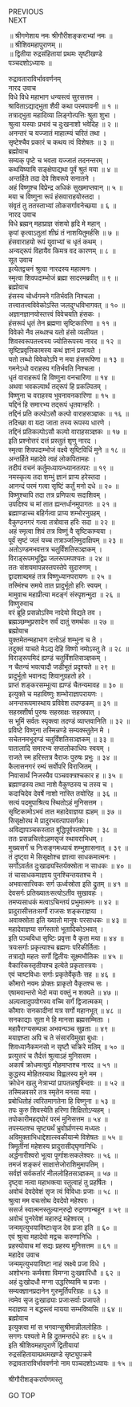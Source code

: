 PREVIOUS  
NEXT  
  
॥ श्रीगणेशाय नमः श्रीगौरीशङ्कराभ्यां नमः ॥  
॥ श्रीशिवमहापुराणम् ॥  
॥ द्वितीया रुद्रसंहितायां प्रथमः सृष्टीखण्डे  
पञ्चदशोऽध्यायः ॥  
  
रुद्रावताराविर्भाववर्णनम्  
नारद उवाच  
विधे विधे महाभाग धन्यस्त्वं सुरसत्तम ।  
श्राविताऽद्याद्‌भुता शैवी कथा परमपावनी ॥ १ ॥  
तत्राद्‌भुता महादिव्या लिङ्‌गोत्पत्तिः श्रुता शुभा ।  
श्रुत्वा यस्याः प्रभावं च दुःखनाशो भवेदिह ॥ २ ॥  
अनन्तरं च यज्जातं माहात्म्यं चरितं तथा ।  
सृष्टेश्चैव प्रकारं च कथय त्वं विशेषतः ॥ ३ ॥  
ब्रह्मोवाच  
सम्यक् पृष्टे च भवता यज्जातं तदनन्तरम् ।  
कथयिष्यामि सङ्‌क्षेपाद्यथा पूर्वं श्रुतं मया ॥ ४ ॥  
अन्तर्हिते तदा देवे शिवरूपे सनातने ।  
अहं विष्णुश्च विप्रेन्द्र अधिकं सुखमाप्तवान् ॥ ५ ॥  
मया च विष्णुना रूपं हंसवाराहयोस्तदा ।  
संवृतं तु ततस्ताभ्यां लोकसर्गावनेच्छया ॥ ६ ॥  
नारद उवाच  
विधे ब्रह्मन् महाप्राज्ञ संशयो हृदि मे महान् ।  
कृपां कृत्वाऽतुलां शीघ्रं तं नाशयितुमर्हसि ॥ ७ ॥  
हंसवाराहयो रूपं युवाभ्यां च धृतं कथम् ।  
अन्यद्‌रूपं विहायैव किमत्र वद कारणम् ॥ ८ ॥  
सूत उवाच  
इत्येतद्वचनं श्रुत्वा नारदस्य महात्मनः ।  
स्मृत्वा शिवपदाम्भोजं ब्रह्मा सादरमब्रवीत् ॥ ९ ॥  
ब्रह्मोवाच  
हंसस्य चोर्ध्वगमने गतिर्भवति निश्चला ।  
तत्त्वातत्त्वविवेकोऽस्ति जलदुग्धविभागवत् ॥ १० ॥  
अज्ञानज्ञानयोस्तत्त्वं विवेचयति हंसकः ।  
हंसरूपं धृतं तेन ब्रह्मणा सृष्टिकारिणा ॥ ११ ॥  
विवेको नैव लब्धश्च यतो हंसो व्यलीयत ।  
शिवस्वरूपतत्त्वस्य ज्योतिरूपस्य नारद ॥ १२ ॥  
सृष्टिप्रवृत्तिकामस्य कथं ज्ञानं प्रजायते ।  
यतो लब्धो विवेकोऽपि न मया हंसरूपिणा ॥ १३ ॥  
गमनेऽधो वराहस्य गतिर्भवति निश्चला ।  
धृतं वाराहरूपं हि विष्णुना वनचारिणा ॥ १४ ॥  
अथवा भवकल्पार्थं तद्‌रूपं हि प्रकल्पितम् ।  
विष्णुना च वराहस्य भुवनावनकारिणा ॥ १५ ॥  
यद्दिनं हि समारभ्य तद्‌रूपं धृतवान्हरिः ।  
तद्दिनं प्रति कल्पोऽसौ कल्पो वाराहसञ्ज्ञकः ॥ १६ ॥  
तदिच्छा वा यदा जाता तस्य रूपस्य धारणे ।  
तद्दिनं प्रतिकल्पोऽसौ कल्पो वाराहसञ्ज्ञकः ॥ १७ ॥  
इति प्रश्नोत्तरं दत्तं प्रस्तुतं शृणु नारद ।  
स्मृत्वा शिवपदाम्भोजं वक्ष्ये सृष्टिविधिं मुने ॥ १८ ॥  
अन्तर्हिते महादेवे त्वहं लोकपितामहः ।  
तदीयं वचनं कर्तुमध्यायन्ध्यानतत्परः ॥ १९ ॥  
नमस्कृत्य तदा शम्भुं ज्ञानं प्राप्य हरेस्तदा ।  
आनन्दं परमं गत्वा सृष्टिं कर्तुं मनो दधे ॥ २० ॥  
विष्णुश्चापि तदा तत्र प्रणिपत्य सदाशिवम् ।  
उपदिश्य च मां तात ह्यन्तर्धानमुपागतः ॥ २१ ॥  
ब्रह्माण्डाच्च बहिर्गत्वा प्राप्य शम्भोरनुग्रहम् ।  
वैकुण्ठनगरं गत्वा तत्रोवास हरिः सदा ॥ २२ ॥  
अहं स्मृत्वा शिवं तत्र विष्णुं वै सृष्टिकाम्यया ।  
पूर्वं सृष्टं जलं यच्च तत्राञ्जलिमुदाक्षिपम् ॥ २३ ॥  
अतोऽण्डमभवत्तत्र चतुर्विंशतिसञ्ज्ञकम् ।  
विराड्‌रूपमभूद्विप्र जलरूपमपश्यतः ॥ २४ ॥  
ततः संशयमापन्नस्तपस्तेपे सुदारुणम् ।  
द्वादशाब्दमहं तत्र विष्णुध्यानपरायणः ॥ २५ ॥  
तस्मिंश्च समये तात प्रादुर्भूतो हरिः स्वयम् ।  
मामुवाच महाप्रीत्या मदङ्‌गं संस्पृशन्मुदा ॥ २६ ॥  
विष्णुरुवाच  
वरं ब्रूहि प्रसन्नोऽस्मि नादेयो विद्यते तव ।  
ब्रह्मञ्छम्भुप्रसादेन सर्वं दातुं समर्थकः ॥ २७ ॥  
ब्रह्मोवाच  
युक्तमेतन्महाभाग दत्तोऽहं शम्भुना च ते ।  
तदुक्तं याचते मेऽद्य देहि विष्णो नमोऽस्तु ते ॥ २८ ॥  
विराड्‌रूपमिदं ह्यण्डं चतुर्विंशतिसञ्ज्ञकम् ।  
न चैतन्यं भवत्यादौ जडीभूतं प्रदृश्यते ॥ २९ ॥  
प्रादुर्भूतो भवानद्य शिवानुग्रहतो हरे ।  
प्राप्तं शङ्‌करसम्भूत्या ह्यण्डं चैतन्यमावह ॥ ३० ॥  
इत्युक्ते च महाविष्णुः शम्भोराज्ञापरायणः ।  
अनन्तरूपमास्थाय प्रविवेश तदण्डकम् ॥ ३१ ॥  
सहस्रशीर्षा पुरुषः सहस्राक्षः सहस्रपात् ।  
स भूमिं सर्वतः स्पृक्त्वा तदण्डं व्याप्तवानिति ॥ ३२ ॥  
प्रविष्टे विष्णुना तस्मिन्नण्डे सम्यक्स्तुतेन मे ।  
सचेतनमभूदण्डं चतुर्विंशतिसञ्ज्ञकम् ॥ ३३ ॥  
पातालादि समारभ्य सप्तलोकाधिपः स्वयम् ।  
राजते स्म हरिस्तत्र वैराजः पुरुषः प्रभुः ॥ ३४ ॥  
कैलासनगरं रम्यं सर्वोपरि विराजितम् ।  
निवासार्थं निजस्यैव पञ्चवक्त्रश्चकार ह ॥ ३५ ॥  
ब्रह्माण्डस्य तथा नाशे वैकुण्ठस्य च तस्य च ।  
कदाचिदेव देवर्षे नाशो नास्ति तयोरिह ॥ ३६ ॥  
सत्यं पदमुपाश्रित्य स्थितोऽहं मुनिसत्तम ।  
सृष्टिकामोऽभवं तात महादेवाज्ञया ह्यहम् ॥ ३७ ॥  
सिसृक्षोरथ मे प्रादुरभवत्पापसर्गकः।  
अविद्यापञ्चकस्तात बुद्धिपूर्वस्तमोपमः । ३८ ॥  
ततः प्रसन्नचित्तोऽहमसृजं स्थावराभिधम् ।  
मुख्यसर्गं च निःसङ्‌गमध्यायं शम्भुशासनात् ॥ ३९ ॥  
तं दृष्ट्वा मे सिसृक्षोश्च ज्ञात्वा साधकमात्मनः ।  
सर्गोऽवर्तत दुःखाढ्यस्तिर्यक्स्रोता न साधकः ॥ ४० ॥  
तं चासाधकमाज्ञाय पुनश्चिन्तयतश्च मे ।  
अभवत्सात्त्विकः सर्ग ऊर्ध्वस्रोता इति द्रुतम् ॥ ४१ ॥  
देवसर्गः प्रतिख्यातःसत्योऽतीव सुखावहः ।  
तमप्यसाधकं मत्वाऽचिन्तयं प्रभुमात्मनः ॥ ४२ ॥  
प्रादुरासीत्ततःसर्गो राजसः शङ्‌कराज्ञया ।  
अवाक्स्रोता इति ख्यातो मानुषः परसाधकः ॥ ४३ ॥  
महादेवाज्ञया सर्गस्ततो भूतादिकोऽभवत् ।  
इति पञ्चविधा सृष्टिः प्रवृत्ता वै कृता मया ॥ ४४ ॥  
त्रयःसर्गाः प्रकृत्याश्च ब्रह्मणः परिकीर्तिताः ।  
तत्राद्यो महतः सर्गो द्वितीयः सूक्ष्मभौतिकः ॥ ४५ ॥  
वैकारिकस्तृतीयश्च इत्येते प्रकृतास्त्रयः ।  
एवं चाष्टविधाः सर्गाः प्रकृतेर्वेकृतैः सह ॥ ४६ ॥  
कौमारो नवमः प्रोक्तः प्राकृतो वैकृतश्च सः ।  
एषामवान्तरो भेदो मया वक्तुं न शक्यते ॥ ४७ ॥  
अल्पत्वादुपयोगस्य वच्मि सर्गं द्विजात्मकम् ।  
कौमारः सनकादीनां यत्र सर्गो महानभूत् ॥ ४८ ॥  
सनकाद्याः सुता मे हि मानसा ब्रह्मसम्मिताः ।  
महावैराग्यसम्पन्ना अभवन्पञ्च सुव्रताः ॥ ४९ ॥  
मयाज्ञप्ता अपि च ते संसारविमुखा बुधाः ।  
शिवध्यानैकमनसो न सृष्टौ चक्रिरे मतिम् ॥ ५० ॥  
प्रत्युत्तरं च तैर्दत्तं श्रुत्वाऽहं मुनिसत्तम ।  
अकार्षं क्रोधमत्युग्रं मोहमाप्तश्च नारद ॥ ५१ ॥  
कुद्धस्य मोहितस्याथ विह्वलस्य मुने मम ।  
क्रोधेन खलु नेत्राभ्यां प्रापतन्नश्रुबिन्दवः ॥ ॥ ५२ ॥  
तस्मिन्नवसरे तत्र स्मृतेन मनसा मया ।  
प्रबोधितोहं त्वरितमागतेना हि विष्णुना ॥ ५३ ॥  
तपः कुरु शिवस्येति हरिणा शिक्षितोऽप्यहम् ।  
तपोकारीमहद्घोरं परमं मुनिसत्तम ॥ ५४ ॥  
तपस्यतश्च सृष्ट्यर्थं भ्रुवोर्घ्राणस्य मध्यतः ।  
अविमुक्ताभिधाद्देशात्स्वकीयान्मे विशेषतः ॥ ५५ ॥  
त्रिमूर्तीनां महेशस्य प्रादुरासीद्घृणानिधिः ।  
अर्द्धनारीश्वरो भूत्वा पूर्णाशःसकलेश्वरः ॥ ५६ ॥  
तमजं शङ्‌करं साक्षात्तेजोराशिमुमापतिम् ।  
सर्वज्ञं सर्वकर्तारं नीललोहितसञ्ज्ञकम् ॥ ५७ ॥  
दृष्ट्वा नत्वा महाभक्त्या स्तुत्वाहं तु प्रहर्षितः ।  
अवोचं देवदेवेशं सृज त्वं विविधाः प्रजाः ॥ ५८ ॥  
श्रुत्वा मम वचःसोथ देवदेवो महेश्वरः ।  
ससर्ज स्वात्मनस्तुल्यान्‌रुद्रो रुद्रगणान्बहून ॥ ५९ ॥  
अवोचं पुनरेवेशं महारुद्रं महेश्वरम् ।  
जन्ममृत्युभयाविष्टाःसृज देव प्रजा इति ॥ ६० ॥  
एवं श्रुत्वा महादेवो मद्वचः करुणानिधिः ।  
प्रहस्योवाच मां सद्यः प्रहस्य मुनिसत्तम ॥ ६१ ॥  
महादेव उवाच  
जन्ममृत्युभयाविष्टा नाहं स्रक्ष्ये प्रजा विधे ।  
अशोभनाः कर्मवशा विमग्ना दुःखवारिधौ ॥ ६२ ॥  
अहं दुःखोदधौ मग्ना उद्धरिष्यामि च प्रजाः ।  
सम्यक्ज्ञानप्रदानेन गुरुमूर्तिपरिग्रहः ॥ ६३ ॥  
त्वमेव सृज दुःखाढ्याः प्रजाःसर्वाः प्रजापते ।  
मदाज्ञया न बद्धस्त्वं मायया सम्भविष्यसि ॥ ६४ ॥  
ब्रह्मोवाच  
इत्युक्त्वा मां स भगवान्सुश्रीमान्नीललोहितः ।  
सगणः पश्यतो मे हि द्रुतमन्तर्दधे हरः ॥ ६५ ॥  
इति श्रीशिवमहापुराणे द्वितीयायां  
रुद्रसंहितायाम्प्रथमखण्डे सृष्ट्युपक्रमे  
रुद्रावताराविर्भाववर्णनो नाम पञ्चदशोऽध्यायः ॥ १५ ॥  
  
  
श्रीगौरीशङ्करार्पणमस्तु  
  
GO TOP
